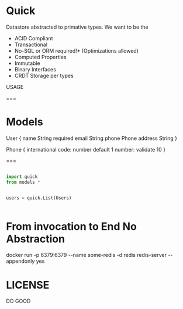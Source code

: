 Quick
===

Datastore abstracted to primative types. We want to be the 

- ACID Compliant
- Transactional 
- No-SQL or ORM required!* (Optimizations allowed) 
- Computed Properties
- Immutable
- Binary Interfaces
- CRDT Storage per types

USAGE

=== 
# Models

User {
    name String required
    email String 
    phone Phone
    address String 
}

Phone {
    international code: number default 1
    number: validate 10
}


===
``` python

import quick
from models *


users = quick.List(Users) 



```
# From invocation to End No Abstraction 


 docker run -p 6379:6379 --name some-redis -d redis redis-server --appendonly yes                                                 


LICENSE
===
DO GOOD
